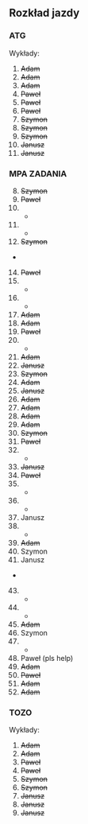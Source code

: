 ## Rozkład jazdy

### ATG
Wykłady:
1. ~~Adam~~
2. ~~Adam~~
3. ~~Adam~~
4. ~~Paweł~~
5. ~~Paweł~~
6. ~~Paweł~~
7. ~~Szymon~~
8. ~~Szymon~~
9. ~~Szymon~~
10. ~~Janusz~~
11. ~~Janusz~~

### MPA ZADANIA
8. ~~Szymon~~
9. ~~Paweł~~
10. - 
11. -
12. ~~Szymon~~
-
14. ~~Paweł~~
15. -
16. -
17. ~~Adam~~
18. ~~Adam~~
19. ~~Paweł~~
20. -
21. ~~Adam~~
22. ~~Janusz~~
23. ~~Szymon~~
24. ~~Adam~~
25. ~~Janusz~~
26. ~~Adam~~
27. ~~Adam~~
28. ~~Adam~~
29. ~~Adam~~
30. ~~Szymon~~
31. ~~Paweł~~
32. -
33. ~~Janusz~~
34. ~~Paweł~~
35. -
36. -
37. Janusz
38. -
39. ~~Adam~~
40. Szymon
41. Janusz
-
43. -
44. -
45. ~~Adam~~
46. Szymon
47. -
48. Paweł (pls help)
49. ~~Adam~~
50. ~~Paweł~~
51. ~~Adam~~
52. ~~Adam~~

### TOZO
Wykłady:
1. ~~Adam~~
2. ~~Adam~~
3. ~~Paweł~~ 
4. ~~Paweł~~ 
5. ~~Szymon~~
6. ~~Szymon~~
7. ~~Janusz~~
8. ~~Janusz~~
9. ~~Janusz~~
